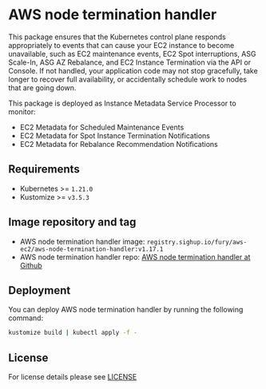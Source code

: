 # AWS node termination handler

<!-- <KFD-DOCS> -->

This package ensures that the Kubernetes control plane responds appropriately to events that can cause your EC2 instance to become unavailable, such as EC2 maintenance events, EC2 Spot interruptions, ASG Scale-In, ASG AZ Rebalance, and EC2 Instance Termination via the API or Console.
If not handled, your application code may not stop gracefully, take longer to recover full availability, or accidentally schedule work to nodes that are going down.

This package is deployed as Instance Metadata Service Processor to monitor:

- EC2 Metadata for Scheduled Maintenance Events
- EC2 Metadata for Spot Instance Termination Notifications
- EC2 Metadata for Rebalance Recommendation Notifications

## Requirements

- Kubernetes >= `1.21.0`
- Kustomize >= `v3.5.3`

## Image repository and tag

* AWS node termination handler image: `registry.sighup.io/fury/aws-ec2/aws-node-termination-handler:v1.17.1`
* AWS node termination handler repo: [AWS node termination handler at Github][github]

## Deployment

You can deploy AWS node termination handler by running the following command:

```bash
kustomize build | kubectl apply -f -
```

<!-- Links -->

[github]: https://github.com/aws/aws-node-termination-handler

<!-- </KFD-DOCS> -->

## License

For license details please see [LICENSE](../../LICENSE)


